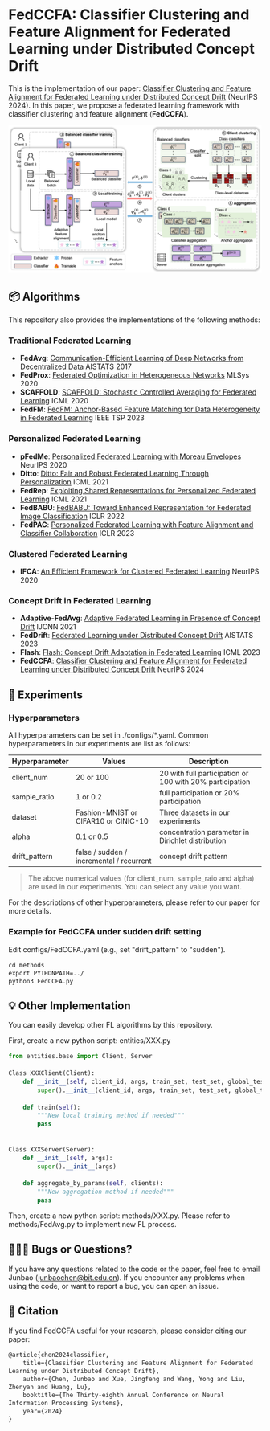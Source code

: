 # FedCCFA: Classifier Clustering and Feature Alignment for Federated Learning under Distributed Concept Drift

This is the implementation of our paper: [Classifier Clustering and Feature Alignment for Federated Learning under Distributed Concept Drift](https://arxiv.org/abs/2410.18478) (NeurIPS 2024). 
In this paper, we propose a federated learning framework with classifier clustering and feature alignment (**FedCCFA**).

![FedCCFA](FedCCFA.png)

## 📦 Algorithms

This repository also provides the implementations of the following methods:

### Traditional Federated Learning

- **FedAvg**: [Communication-Efficient Learning of Deep Networks from Decentralized Data](https://proceedings.mlr.press/v54/mcmahan17a.html) AISTATS 2017
- **FedProx**: [Federated Optimization in Heterogeneous Networks](https://proceedings.mlsys.org/paper_files/paper/2020/hash/1f5fe83998a09396ebe6477d9475ba0c-Abstract.html) MLSys 2020
- **SCAFFOLD**: [SCAFFOLD: Stochastic Controlled Averaging for Federated Learning](http://proceedings.mlr.press/v119/karimireddy20a.html) ICML 2020
- **FedFM**: [FedFM: Anchor-Based Feature Matching for Data Heterogeneity in Federated Learning](https://ieeexplore.ieee.org/abstract/document/10286439) IEEE TSP 2023

### Personalized Federated Learning

- **pFedMe**: [Personalized Federated Learning with Moreau Envelopes](https://papers.nips.cc/paper/2020/hash/f4f1f13c8289ac1b1ee0ff176b56fc60-Abstract.html) NeurIPS 2020
- **Ditto**: [Ditto: Fair and Robust Federated Learning Through Personalization](https://proceedings.mlr.press/v139/li21h.html) ICML 2021
- **FedRep**: [Exploiting Shared Representations for Personalized Federated Learning](https://proceedings.mlr.press/v139/collins21a.html) ICML 2021
- **FedBABU**: [FedBABU: Toward Enhanced Representation for Federated Image Classification](https://openreview.net/forum?id=HuaYQfggn5u) ICLR 2022
- **FedPAC**: [Personalized Federated Learning with Feature Alignment and Classifier Collaboration](https://openreview.net/forum?id=SXZr8aDKia) ICLR 2023

### Clustered Federated Learning

- **IFCA**: [An Efficient Framework for Clustered Federated Learning](https://proceedings.neurips.cc/paper/2020/hash/e32cc80bf07915058ce90722ee17bb71-Abstract.html) NeurIPS 2020

### Concept Drift in Federated Learning

- **Adaptive-FedAvg**: [Adaptive Federated Learning in Presence of Concept Drift](https://ieeexplore.ieee.org/document/9533710) IJCNN 2021
- **FedDrift**: [Federated Learning under Distributed Concept Drift](https://proceedings.mlr.press/v206/jothimurugesan23a.html) AISTATS 2023
- **Flash**: [Flash: Concept Drift Adaptation in Federated Learning](https://proceedings.mlr.press/v202/panchal23a.html) ICML 2023
- **FedCCFA**: [Classifier Clustering and Feature Alignment for Federated Learning under Distributed Concept Drift](https://arxiv.org/abs/2410.18478) NeurIPS 2024

## 📄 Experiments

### Hyperparameters

All hyperparameters can be set in ./configs/*.yaml. Common hyperparameters in our experiments are list as follows:

| Hyperparameter | Values                                   | Description                                              |
|----------------|------------------------------------------|----------------------------------------------------------|
| client_num     | 20 or 100                                | 20 with full participation or 100 with 20% participation |
| sample_ratio   | 1 or 0.2                                 | full participation or 20% participation                  |
| dataset        | Fashion-MNIST or CIFAR10 or CINIC-10     | Three datasets in our experiments                        |
| alpha          | 0.1 or 0.5                               | concentration parameter in Dirichlet distribution        |
| drift_pattern  | false / sudden / incremental / recurrent | concept drift pattern                                    |

> The above numerical values (for client_num, sample_raio and alpha) are used in our experiments. You can select any
> value you want.

For the descriptions of other hyperparameters, please refer to our paper for more details.

### Example for FedCCFA under sudden drift setting

Edit configs/FedCCFA.yaml (e.g., set "drift_pattern" to "sudden").

```shell
cd methods
export PYTHONPATH=../
python3 FedCCFA.py
```

## 💡 Other Implementation

You can easily develop other FL algorithms by this repository.

First, create a new python script: entities/XXX.py

```python
from entities.base import Client, Server

Class XXXClient(Client):
    def __init__(self, client_id, args, train_set, test_set, global_test_id):
        super().__init__(client_id, args, train_set, test_set, global_test_id)
    
    def train(self):
        """New local training method if needed"""
        pass


Class XXXServer(Server):
    def __init__(self, args):
        super().__init__(args)
    
    def aggregate_by_params(self, clients):
        """New aggregation method if needed"""
        pass
```

Then, create a new python script: methods/XXX.py. Please refer to methods/FedAvg.py to implement new FL process.

## 🧑🏻‍💻 Bugs or Questions?

If you have any questions related to the code or the paper, feel free to email Junbao (junbaochen@bit.edu.cn). If you
encounter any problems when using the code, or want to report a bug, you can open an issue.

## 📝 Citation

If you find FedCCFA useful for your research, please consider citing our paper:

```
@article{chen2024classifier,
    title={Classifier Clustering and Feature Alignment for Federated Learning under Distributed Concept Drift},
    author={Chen, Junbao and Xue, Jingfeng and Wang, Yong and Liu, Zhenyan and Huang, Lu},
    booktitle={The Thirty-eighth Annual Conference on Neural Information Processing Systems},
    year={2024}
}
```